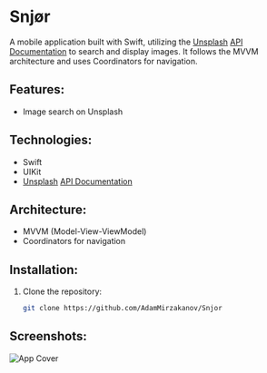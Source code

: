 # Snjør

A mobile application built with Swift, utilizing the [Unsplash](https://unsplash.com) [API Documentation](https://unsplash.com/documentation) to search and display images. It follows the MVVM architecture and uses Coordinators for navigation.

## Features:
- Image search on Unsplash

## Technologies:
- Swift
- UIKit
- [Unsplash](https://unsplash.com) [API Documentation](https://unsplash.com/documentation)

## Architecture:
- MVVM (Model-View-ViewModel)
- Coordinators for navigation

## Installation:
1. Clone the repository:
   ```bash
   git clone https://github.com/AdamMirzakanov/Snjor
   ```

## Screenshots:
![App Cover](assets/cover.png)
